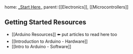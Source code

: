home: [_Start Here](_Start%20Here.md)_
parent::[[Electronics]], [[Microcontrollers]]

## Getting Started Resources
- [[Arduino Resources]] ⬅️ put articles to read here too
- [[Introduction to Arduino - Hardware]]
- [[Intro to Arduino - Software]]

